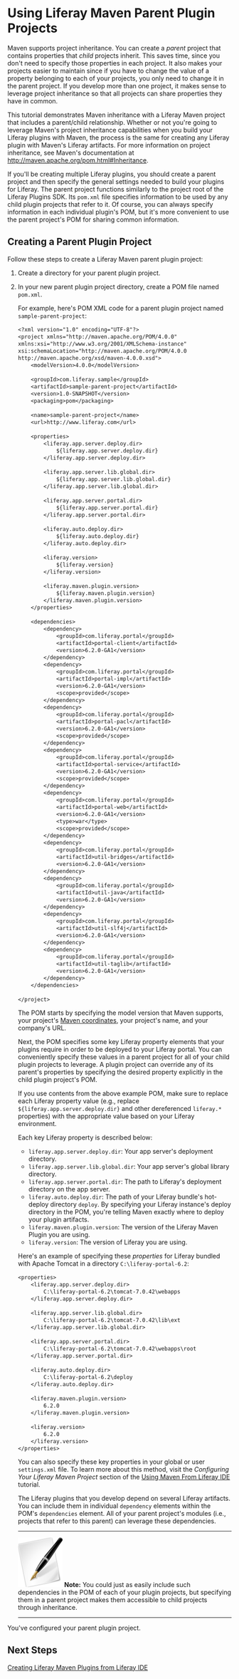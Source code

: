 # Using Liferay Maven Parent Plugin Projects [](id=using-liferay-maven-parent-plugin-projects-lp-6-2-develop-tutorial)

Maven supports project inheritance. You can create a *parent* project that
contains properties that *child* projects inherit. This saves time, since you
don't need to specify those properties in each project. It also makes your
projects easier to maintain since if you have to change the value of a property
belonging to each of your projects, you only need to change it in the parent
project. If you develop more than one project, it makes sense to leverage
project inheritance so that all projects can share properties they have in
common. 

This tutorial demonstrates Maven inheritance with a Liferay Maven project that
includes a parent/child relationship. Whether or not you're going to leverage
Maven's project inheritance capabilities when you build your Liferay plugins
with Maven, the process is the same for creating any Liferay plugin with Maven's
Liferay artifacts. For more information on project inheritance, see Maven's
documentation at <http://maven.apache.org/pom.html#Inheritance>.

If you'll be creating multiple Liferay plugins, you should create a parent
project and then specify the general settings needed to build your plugins for
Liferay. The parent project functions similarly to the project root of the
Liferay Plugins SDK. Its `pom.xml` file specifies information to be used by any
child plugin projects that refer to it. Of course, you can always specify
information in each individual plugin's POM, but it's more convenient to use the
parent project's POM for sharing common information. 

## Creating a Parent Plugin Project

Follow these steps to create a Liferay Maven parent plugin project: 

1.  Create a directory for your parent plugin project. 

2.  In your new parent plugin project directory, create a POM file named
    `pom.xml`.

    For example, here's POM XML code for a parent plugin project named
    `sample-parent-project`:

		<?xml version="1.0" encoding="UTF-8"?>
		<project xmlns="http://maven.apache.org/POM/4.0.0"
		xmlns:xsi="http://www.w3.org/2001/XMLSchema-instance"
		xsi:schemaLocation="http://maven.apache.org/POM/4.0.0 http://maven.apache.org/xsd/maven-4.0.0.xsd">
			<modelVersion>4.0.0</modelVersion>
	
			<groupId>com.liferay.sample</groupId>
			<artifactId>sample-parent-project</artifactId>
			<version>1.0-SNAPSHOT</version>
			<packaging>pom</packaging>
	
			<name>sample-parent-project</name>
			<url>http://www.liferay.com</url>
	
			<properties>
				<liferay.app.server.deploy.dir>
					${liferay.app.server.deploy.dir}
				</liferay.app.server.deploy.dir>
	
				<liferay.app.server.lib.global.dir>
					${liferay.app.server.lib.global.dir}
				</liferay.app.server.lib.global.dir>
	
				<liferay.app.server.portal.dir>
					${liferay.app.server.portal.dir}
				</liferay.app.server.portal.dir>
	
				<liferay.auto.deploy.dir>
					${liferay.auto.deploy.dir}
				</liferay.auto.deploy.dir>
	
				<liferay.version>
					${liferay.version}
				</liferay.version>
	
				<liferay.maven.plugin.version>
					${liferay.maven.plugin.version}
				</liferay.maven.plugin.version>
			</properties>
	
			<dependencies>
				<dependency>
					<groupId>com.liferay.portal</groupId>
					<artifactId>portal-client</artifactId>
					<version>6.2.0-GA1</version>
				</dependency>
				<dependency>
					<groupId>com.liferay.portal</groupId>
					<artifactId>portal-impl</artifactId>
					<version>6.2.0-GA1</version>
					<scope>provided</scope>
				</dependency>
				<dependency>
					<groupId>com.liferay.portal</groupId>
					<artifactId>portal-pacl</artifactId>
					<version>6.2.0-GA1</version>
					<scope>provided</scope>
				</dependency>
				<dependency>
					<groupId>com.liferay.portal</groupId>
					<artifactId>portal-service</artifactId>
					<version>6.2.0-GA1</version>
					<scope>provided</scope>
				</dependency>
				<dependency>
					<groupId>com.liferay.portal</groupId>
					<artifactId>portal-web</artifactId>
					<version>6.2.0-GA1</version>
					<type>war</type>
					<scope>provided</scope>
				</dependency>
				<dependency>
					<groupId>com.liferay.portal</groupId>
					<artifactId>util-bridges</artifactId>
					<version>6.2.0-GA1</version>
				</dependency>
				<dependency>
					<groupId>com.liferay.portal</groupId>
					<artifactId>util-java</artifactId>
					<version>6.2.0-GA1</version>
				</dependency>
				<dependency>
					<groupId>com.liferay.portal</groupId>
					<artifactId>util-slf4j</artifactId>
					<version>6.2.0-GA1</version>
				</dependency>
				<dependency>
					<groupId>com.liferay.portal</groupId>
					<artifactId>util-taglib</artifactId>
					<version>6.2.0-GA1</version>
				</dependency>
			</dependencies>
	
		</project>

    The POM starts by specifying the model version that Maven supports, your
    project's [Maven coordinates](http://maven.apache.org/pom.html#Maven_Coordinates),
    your project's name, and your company's URL. 

    Next, the POM specifies some key Liferay property elements that your plugins
    require in order to be deployed to your Liferay portal. You can conveniently
    specify these values in a parent project for all of your child plugin
    projects to leverage. A plugin project can override any of its parent's
    properties by specifying the desired property explicitly in the child plugin
    project's POM. 

    <!--Is the correct term not child project, but module?-->

    If you use contents from the above example POM, make sure to replace
    each Liferay property value (e.g., replace
   `${liferay.app.server.deploy.dir}` and other dereferenced `liferay.*`
    properties) with the appropriate value based on your Liferay environment.

    Each key Liferay property is described below:

    - `liferay.app.server.deploy.dir`: Your app server's deployment directory. 
    - `liferay.app.server.lib.global.dir`: Your app server's global library
      directory. 
    - `liferay.app.server.portal.dir`: The path to Liferay's deployment
      directory on the app server. 
    - `liferay.auto.deploy.dir`: The path of your Liferay bundle's hot-deploy
      directory `deploy`. By specifying your Liferay instance's deploy
      directory in the POM, you're telling Maven exactly where to deploy your
      plugin artifacts. 
    - `liferay.maven.plugin.version`: The version of the Liferay Maven Plugin
      you are using. 
    - `liferay.version`: The version of Liferay you are using. 

    Here's an example of specifying these *properties* for Liferay bundled
    with Apache Tomcat in a directory `C:\liferay-portal-6.2`: 

		<properties>
			<liferay.app.server.deploy.dir>
				C:\liferay-portal-6.2\tomcat-7.0.42\webapps
			</liferay.app.server.deploy.dir>

			<liferay.app.server.lib.global.dir>
				C:\liferay-portal-6.2\tomcat-7.0.42\lib\ext
			</liferay.app.server.lib.global.dir>

			<liferay.app.server.portal.dir>
				C:\liferay-portal-6.2\tomcat-7.0.42\webapps\root
			</liferay.app.server.portal.dir>

			<liferay.auto.deploy.dir>
				C:\liferay-portal-6.2\deploy
			</liferay.auto.deploy.dir>

			<liferay.maven.plugin.version>
				6.2.0
			</liferay.maven.plugin.version>

			<liferay.version>
				6.2.0
			</liferay.version>
		</properties>

    You can also specify these key properties in your global or user
    `settings.xml` file. To learn more about this method, visit the *Configuring
    Your Liferay Maven Project* section of the
    [Using Maven From Liferay IDE](https://www-ldn.liferay.com/develop/tutorials/-/knowledge_base/using-maven-from-liferay-ide-lp-6-2-develop-tutorial) 
    tutorial. 

    The Liferay plugins that you develop depend on several Liferay artifacts.
    You can include them in individual `dependency` elements within the POM's
    `dependencies` element. All of your parent project's modules (i.e., projects
    that refer to this parent) can leverage these dependencies. 

    ---

    ![note](../../images/tip-pen-paper.png) **Note:** You could just as easily
    include such dependencies in the POM of each of your plugin projects, but
    specifying them in a parent project makes them accessible to child projects
    through inheritance. 

    ---

You've configured your parent plugin project. 

## Next Steps

[Creating Liferay Maven Plugins from Liferay IDE](https://www-ldn.liferay.com/develop/tutorials/-/knowledge_base/creating-liferay-maven-plugins-from-liferay-ide-lp-6-2-develop-tutorial)

